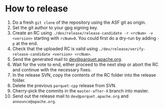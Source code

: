 <!---
  Licensed under the Apache License, Version 2.0 (the "License");
  you may not use this file except in compliance with the License.
  You may obtain a copy of the License at

   http://www.apache.org/licenses/LICENSE-2.0

  Unless required by applicable law or agreed to in writing, software
  distributed under the License is distributed on an "AS IS" BASIS,
  WITHOUT WARRANTIES OR CONDITIONS OF ANY KIND, either express or implied.
  See the License for the specific language governing permissions and
  limitations under the License. See accompanying LICENSE file.
-->


How to release
==============

1. Do a fresh `git clone` of the repository using the ASF git as origin.
2. Set the git author to your gpg signing key.
3. Create an RC using `./dev/release/release-candidate -r <rcNum> -v <version>` starting with `rcNum=0`.
   You could first do a dry-run by adding `-p` at the end.
4. Check that the uploaded RC is valid using `./dev/release/verify-release-candidate <version> <rcNum>`.
5. Send the generated mail to dev@parquet.apache.org.
6. Wait for the vote to end, either proceed to the next step or abort the RC and continue with the
   necessary fixes.
7. In the release SVN, copy the contents of the RC folder into the release folder.
8. Delete the previous `parquet-cpp` release from SVN.
9. Cherry-pick the commits in the `master-after-X` branch into master.
10. Send out the release mail to `dev@parquet.apache.org` and `announce@apache.org`.
